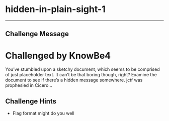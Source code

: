 # hidden-in-plain-sight-1


---

## Challenge Message
# Challenged by **KnowBe4**

You’ve stumbled upon a sketchy document, which seems to be comprised of just placeholder text. It can’t be that boring though, right? Examine the document to see if there’s a hidden message somewhere. jctf was prophesied in Cicero...

## Challenge Hints
* Flag format might do you well
